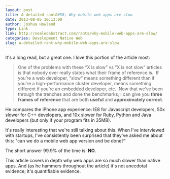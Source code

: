 ```yaml
---
layout: post
title: A detailed rant&#58; Why mobile web apps are slow
date: 2013-08-05 10:13:00
author: Joshua Howland
type: Link
link: http://sealedabstract.com/rants/why-mobile-web-apps-are-slow/
categories: Development Native Web
slug: a-detailed-rant-why-mobile-web-apps-are-slow
---
```


It's a long read, but a great one. I love this portion of the article most: 

>One of the problems with these “X is slow” vs “X is not slow” articles is that nobody ever really states what their frame of reference is.  If you’re a web developer, “slow” means something different than if you’re a high-performance cluster developer, means something different if you’re an embedded developer, etc.  Now that we’ve been through the trenches and done the benchmarks, I can give you **three frames of reference** that are both **useful** and **approximately correct**.

He compares the iPhone app experience: IE8 for Javascript developers, 50x slower for C++ developers, and 10x slower for Ruby, Python and Java developers (but only if your program fits in 35MB).

It's really interesting that we're still talking about this. When I've interviewed with startups, I've consistently been surprised that they've asked me about this: "can we do a mobile web app version and be done?"

The short answer 99.9% of the time is: **NO**.

This article covers in depth why web apps are so much slower than native apps. And (as he hammers throughout the article) it's not anecdotal evidence; it's quantifiable evidence.